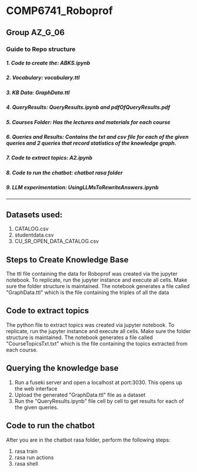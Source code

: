 # COMP6741_Roboprof

## Group AZ_G_06


### Guide to Repo structure
##### 1. Code to create the: ABKS.ipynb
##### 2. Vocabulary: vocabulary.ttl
##### 3. KB Data:  GraphData.ttl
##### 4. QueryResults: QueryResults.ipynb and pdfOfQueryResults.pdf
##### 5. Courses Folder: Has the lectures and materials for each course
##### 6. Queries and Results: Contains the txt and csv file for each of the given queries and 2 queries that record statistics of the knowledge graph. 
##### 7. Code to extract topics: A2.ipynb
##### 8. Code to run the chatbot: chatbot rasa folder
##### 9. LLM experimentation: UsingLLMsToRewriteAnswers.ipynb


------------------

## Datasets used:
1. CATALOG.csv
2. studentdata.csv
3. CU_SR_OPEN_DATA_CATALOG.csv

## Steps to Create Knowledge Base
The ttl file containing the data for Roboprof was created via the jupyter notebook. To replicate, run the jupyter instance and execute all cells. Make sure the folder structure is maintained. The notebook generates a file called "GraphData.ttl" which is the file containing the triples of all the data

## Code to extract topics
The python file to extract topics was created via jupyter notebook. To replicate, run the jupyter instance and execute all cells. Make sure the folder structure is maintained. The notebook generates a file called "CourseTopicsTxt.txt" which is the file containing the topics extracted from each course.

## Querying the knowledge base
1. Run a fuseki server and open a localhost at port:3030. This opens up the web interface
2. Upload the generated "GraphData.ttl" file as a dataset
3. Run the "QueryResults.ipynb" file cell by cell to get results for each of the given queries. 


## Code to run the chatbot
After you are in the chatbot rasa folder, perform the following steps:
1. rasa train
2. rasa run actions
3. rasa shell

